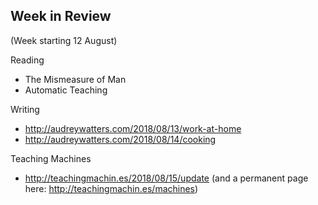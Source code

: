 ## Week in Review

(Week starting 12 August)

Reading
* The Mismeasure of Man
* Automatic Teaching

Writing
* http://audreywatters.com/2018/08/13/work-at-home
* http://audreywatters.com/2018/08/14/cooking

Teaching Machines
* http://teachingmachin.es/2018/08/15/update (and a permanent page here: http://teachingmachin.es/machines)


